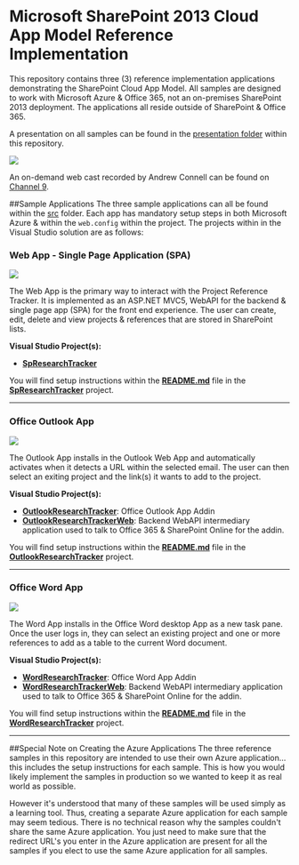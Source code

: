 Microsoft SharePoint 2013 Cloud App Model Reference Implementation
===========

This repository contains three (3) reference implementation applications demonstrating the SharePoint Cloud App Model. All samples are designed to work with Microsoft Azure & Office 365, not an on-premises SharePoint 2013 deployment. The applications all reside outside of SharePoint & Office 365.

A presentation on all samples can be found in the [presentation folder](presentation) within this repository.

![](/images/channel9scrnsht.png)

An on-demand web cast recorded by Andrew Connell can be found on [Channel 9](http://channel9.msdn.com/Blogs/Office-365-Dev/Getting-started-with-the-Research-Project-Tracker-AngularJS-Office-365-API-Code-Sample).

##Sample Applications
The three sample applications can all be found within the [src](src) folder. Each app has mandatory setup steps in both Microsoft Azure & within the `web.config` within the project. The projects within in the Visual Studio solution are as follows:

### Web App - Single Page Application (SPA)
![](/images/spascrnsht.png)

The Web App is the primary way to interact with the Project Reference Tracker. It is implemented as an ASP.NET MVC5, WebAPI for the backend & single page app (SPA) for the front end experience. The user can create, edit, delete and view projects & references that are stored in SharePoint lists.

**Visual Studio Project(s):**
- **[SpResearchTracker](/src/SpResearchTracker)**

You will find setup instructions within the **[README.md](/src/SpResearchTracker/README.md)** file in the **[SpResearchTracker](/src/SpResearchTracker)** project.

-----------------

### Office Outlook App
![](/images/outlookscrnsht.png)

The Outlook App installs in the Outlook Web App and automatically activates when it detects a URL within the selected email. The user can then select an exiting project and the link(s) it wants to add to the project.

**Visual Studio Project(s):**
- **[OutlookResearchTracker](/src/OutlookResearchTracker)**: Office Outlook App Addin
- **[OutlookResearchTrackerWeb](/src/OutlookResearchTrackerWeb)**: Backend WebAPI intermediary application used to talk to Office 365 & SharePoint Online for the addin.

You will find setup instructions within the **[README.md](/src/OutlookResearchTracker/README.md)** file in the **[OutlookResearchTracker](/src/OutlookResearchTracker)** project.

-----------------

### Office Word App
![](/images/wordscrnsht.png)

The Word App installs in the Office Word desktop App as a new task pane. Once the user logs in, they can select an existing project and one or more references to add as a table to the current Word document.

**Visual Studio Project(s):**
- **[WordResearchTracker](/src/WordResearchTracker)**: Office Word App Addin
- **[WordResearchTrackerWeb](/src/WordResearchTrackerWeb)**: Backend WebAPI intermediary application used to talk to Office 365 & SharePoint Online for the addin.

You will find setup instructions within the **[README.md](/src/WordResearchTracker/README.md)** file in the **[WordResearchTracker](/src/WordResearchTracker)** project.

-----------------

##Special Note on Creating the Azure Applications
The three reference samples in this repository are intended to use their own Azure application... this includes the setup instructions for each sample. This is how you would likely implement the samples in production so we wanted to keep it as real world as possible.

However it's understood that many of these samples will be used simply as a learning tool. Thus, creating a separate Azure application for each sample may seem tedious. There is no technical reason why the samples couldn't share the same Azure application. You just need to make sure that the redirect URL's you enter in the Azure application are present for all the samples if you elect to use the same Azure application for all samples.
